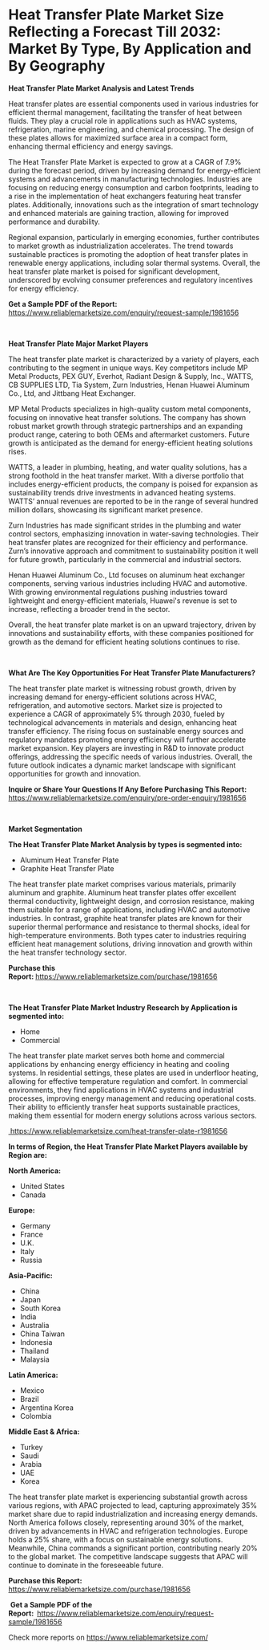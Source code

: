 <p><h1>Heat Transfer Plate Market Size Reflecting a Forecast Till 2032: Market By Type, By Application and By Geography</h1></p><p><strong>Heat Transfer Plate Market Analysis and Latest Trends</strong></p>
<p><p>Heat transfer plates are essential components used in various industries for efficient thermal management, facilitating the transfer of heat between fluids. They play a crucial role in applications such as HVAC systems, refrigeration, marine engineering, and chemical processing. The design of these plates allows for maximized surface area in a compact form, enhancing thermal efficiency and energy savings.</p><p>The Heat Transfer Plate Market is expected to grow at a CAGR of 7.9% during the forecast period, driven by increasing demand for energy-efficient systems and advancements in manufacturing technologies. Industries are focusing on reducing energy consumption and carbon footprints, leading to a rise in the implementation of heat exchangers featuring heat transfer plates. Additionally, innovations such as the integration of smart technology and enhanced materials are gaining traction, allowing for improved performance and durability.</p><p>Regional expansion, particularly in emerging economies, further contributes to market growth as industrialization accelerates. The trend towards sustainable practices is promoting the adoption of heat transfer plates in renewable energy applications, including solar thermal systems. Overall, the heat transfer plate market is poised for significant development, underscored by evolving consumer preferences and regulatory incentives for energy efficiency.</p></p>
<p><strong>Get a Sample PDF of the Report:&nbsp;</strong> <a href="https://www.reliablemarketsize.com/enquiry/request-sample/1981656?utm_campaign=2316&utm_medium=2&utm_source=Github&utm_content=ia&utm_term=20022025&utm_id=heat-transfer-plate">https://www.reliablemarketsize.com/enquiry/request-sample/1981656</a></p>
<p>&nbsp;</p>
<p><strong>Heat Transfer Plate Major Market Players</strong></p>
<p><p>The heat transfer plate market is characterized by a variety of players, each contributing to the segment in unique ways. Key competitors include MP Metal Products, PEX GUY, Everhot, Radiant Design & Supply, Inc., WATTS, CB SUPPLIES LTD, Tia System, Zurn Industries, Henan Huawei Aluminum Co., Ltd, and Jittbang Heat Exchanger.</p><p>MP Metal Products specializes in high-quality custom metal components, focusing on innovative heat transfer solutions. The company has shown robust market growth through strategic partnerships and an expanding product range, catering to both OEMs and aftermarket customers. Future growth is anticipated as the demand for energy-efficient heating solutions rises.</p><p>WATTS, a leader in plumbing, heating, and water quality solutions, has a strong foothold in the heat transfer market. With a diverse portfolio that includes energy-efficient products, the company is poised for expansion as sustainability trends drive investments in advanced heating systems. WATTS’ annual revenues are reported to be in the range of several hundred million dollars, showcasing its significant market presence.</p><p>Zurn Industries has made significant strides in the plumbing and water control sectors, emphasizing innovation in water-saving technologies. Their heat transfer plates are recognized for their efficiency and performance. Zurn’s innovative approach and commitment to sustainability position it well for future growth, particularly in the commercial and industrial sectors.</p><p>Henan Huawei Aluminum Co., Ltd focuses on aluminum heat exchanger components, serving various industries including HVAC and automotive. With growing environmental regulations pushing industries toward lightweight and energy-efficient materials, Huawei's revenue is set to increase, reflecting a broader trend in the sector. </p><p>Overall, the heat transfer plate market is on an upward trajectory, driven by innovations and sustainability efforts, with these companies positioned for growth as the demand for efficient heating solutions continues to rise.</p></p>
<p>&nbsp;</p>
<p><strong>What Are The Key Opportunities For Heat Transfer Plate Manufacturers?</strong></p>
<p><p>The heat transfer plate market is witnessing robust growth, driven by increasing demand for energy-efficient solutions across HVAC, refrigeration, and automotive sectors. Market size is projected to experience a CAGR of approximately 5% through 2030, fueled by technological advancements in materials and design, enhancing heat transfer efficiency. The rising focus on sustainable energy sources and regulatory mandates promoting energy efficiency will further accelerate market expansion. Key players are investing in R&D to innovate product offerings, addressing the specific needs of various industries. Overall, the future outlook indicates a dynamic market landscape with significant opportunities for growth and innovation.</p></p>
<p><strong>Inquire or Share Your Questions If Any Before Purchasing This Report:</strong> <a href="https://www.reliablemarketsize.com/enquiry/pre-order-enquiry/1981656?utm_campaign=2316&utm_medium=2&utm_source=Github&utm_content=ia&utm_term=20022025&utm_id=heat-transfer-plate">https://www.reliablemarketsize.com/enquiry/pre-order-enquiry/1981656</a></p>
<p>&nbsp;</p>
<p><strong>Market Segmentation</strong></p>
<p><strong>The Heat Transfer Plate Market Analysis by types is segmented into:</strong></p>
<p><ul><li>Aluminum Heat Transfer Plate</li><li>Graphite Heat Transfer Plate</li></ul></p>
<p><p>The heat transfer plate market comprises various materials, primarily aluminum and graphite. Aluminum heat transfer plates offer excellent thermal conductivity, lightweight design, and corrosion resistance, making them suitable for a range of applications, including HVAC and automotive industries. In contrast, graphite heat transfer plates are known for their superior thermal performance and resistance to thermal shocks, ideal for high-temperature environments. Both types cater to industries requiring efficient heat management solutions, driving innovation and growth within the heat transfer technology sector.</p></p>
<p><strong>Purchase this Report:&nbsp;</strong><a href="https://www.reliablemarketsize.com/purchase/1981656?utm_campaign=2316&utm_medium=2&utm_source=Github&utm_content=ia&utm_term=20022025&utm_id=heat-transfer-plate">https://www.reliablemarketsize.com/purchase/1981656</a></p>
<p>&nbsp;</p>
<p><strong>The Heat Transfer Plate Market Industry Research by Application is segmented into:</strong></p>
<p><ul><li>Home</li><li>Commercial</li></ul></p>
<p><p>The heat transfer plate market serves both home and commercial applications by enhancing energy efficiency in heating and cooling systems. In residential settings, these plates are used in underfloor heating, allowing for effective temperature regulation and comfort. In commercial environments, they find applications in HVAC systems and industrial processes, improving energy management and reducing operational costs. Their ability to efficiently transfer heat supports sustainable practices, making them essential for modern energy solutions across various sectors.</p></p>
<p><a href="https://www.reliablemarketsize.com/heat-transfer-plate-r1981656?utm_campaign=2316&utm_medium=2&utm_source=Github&utm_content=ia&utm_term=20022025&utm_id=heat-transfer-plate">&nbsp;https://www.reliablemarketsize.com/heat-transfer-plate-r1981656</a></p>
<p><strong>In terms of Region, the Heat Transfer Plate Market Players available by Region are:</strong></p>
<p>
    <p> <strong> North America: </strong>
        <ul>
            <li>United States</li>
            <li>Canada</li>
        </ul>
        </p> 
    <p> <strong> Europe: </strong>
        <ul>
            <li>Germany</li>
            <li>France</li>
            <li>U.K.</li>
            <li>Italy</li>
            <li>Russia</li>
        </ul>
        </p> 
    <p> <strong> Asia-Pacific: </strong>
        <ul>
            <li>China</li>
            <li>Japan</li>
            <li>South Korea</li>
            <li>India</li>
            <li>Australia</li>
            <li>China Taiwan</li>
            <li>Indonesia</li>
            <li>Thailand</li>
            <li>Malaysia</li>
        </ul>
        </p> 
    <p> <strong> Latin America: </strong>
        <ul>
            <li>Mexico</li>
            <li>Brazil</li>
            <li>Argentina Korea</li>
            <li>Colombia</li>
        </ul>
        </p> 
    <p> <strong> Middle East & Africa: </strong>
        <ul>
            <li>Turkey</li>
            <li>Saudi</li>
            <li>Arabia</li>
            <li>UAE</li>
            <li>Korea</li>
        </ul>
    </p>
    </p>
<p><p>The heat transfer plate market is experiencing substantial growth across various regions, with APAC projected to lead, capturing approximately 35% market share due to rapid industrialization and increasing energy demands. North America follows closely, representing around 30% of the market, driven by advancements in HVAC and refrigeration technologies. Europe holds a 25% share, with a focus on sustainable energy solutions. Meanwhile, China commands a significant portion, contributing nearly 20% to the global market. The competitive landscape suggests that APAC will continue to dominate in the foreseeable future.</p></p>
<p><strong>Purchase this Report: </strong><a href="https://www.reliablemarketsize.com/purchase/1981656?utm_campaign=2316&utm_medium=2&utm_source=Github&utm_content=ia&utm_term=20022025&utm_id=heat-transfer-plate">https://www.reliablemarketsize.com/purchase/1981656</a></p>
<p>&nbsp;<strong>Get a Sample PDF of the Report:&nbsp;&nbsp;</strong><a href="https://www.reliablemarketsize.com/enquiry/request-sample/1981656?utm_campaign=2316&utm_medium=2&utm_source=Github&utm_content=ia&utm_term=20022025&utm_id=heat-transfer-plate">https://www.reliablemarketsize.com/enquiry/request-sample/1981656</a></p>
<p><strong></strong></p>
<p>Check more reports on <a href="https://www.reliablemarketsize.com/?utm_campaign=2316&utm_medium=2&utm_source=Github&utm_content=ia&utm_term=20022025&utm_id=heat-transfer-plate">https://www.reliablemarketsize.com/</a></p>